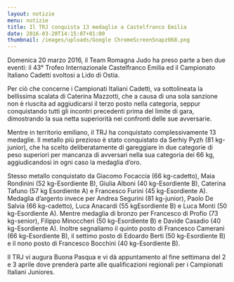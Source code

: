 ```yaml
---
layout: notizie
menu: notizie
title: Il TRJ conquista 13 medaglie a Castelfranco Emilia
date: 2016-03-20T14:15:07+01:00
thumbnail: /images/uploads/Google ChromeScreenSnapz068.png
---
```

Domenica 20 marzo 2016, il Team Romagna Judo ha preso parte a ben due eventi: il 43° Trofeo Internazionale Castelfranco Emilia ed il Campionato Italiano Cadetti svoltosi a Lido di Ostia.

Per ciò che concerne i Campionati Italiani Cadetti, va sottolineata la bellissima scalata di Caterina Mazzotti, che a causa di una sola sanzione non è riuscita ad aggiudicarsi il terzo posto nella categoria, seppur conquistando tutti gli incontri precedenti prima del limite di gara, dimostrando la sua netta superiorità nei confronti delle sue avversarie.

Mentre in territorio emiliano, il TRJ ha conquistato complessivamente 13 medaglie. Il metallo più prezioso è stato conquistato da Serhiy Pyzh (81 kg-junior), che ha scelto deliberatamente di gareggiare in due categorie di peso superiori per mancanza di avversari nella sua categoria dei 66 kg, aggiudicandosi in ogni caso la medaglia d’oro.

Stesso metallo conquistato da Giacomo Focaccia (66 kg-cadetto), Maia Rondinini (52 kg-Esordiente B), Giulia Alboni (40 kg-Esordiente B), Caterina Tafuno (57 kg Esordiente A) e Francesco Furini (45 kg-Esordiente A). Medaglia d’argento invece per Andrea Segurini (81 kg-junior), Paolo De Salvia (66 kg-cadetto), Luca Anacardi (55 kgEsordiente B) e Luca Monti (50 kg-Esordiente A). Mentre medaglia di bronzo per Francesco di Profio (73 kg-senior), Filippo Minoccheri (50 kg-Esordiente B) e Davide Casadio (40 kg-Esordiente A). Inoltre segnaliamo il quinto posto di Francesco Camerani (66 kg-Esordiente B), il settimo posto di Edoardo Berti (50 kg-Esordiente B) e il nono posto di Francesco Bocchini (40 kg-Esordiente B).

Il TRJ vi augura Buona Pasqua e vi dà appuntamento al fine settimana del 2 e 3 aprile dove prenderà parte alle qualificazioni regionali per i Campionati Italiani Juniores.
